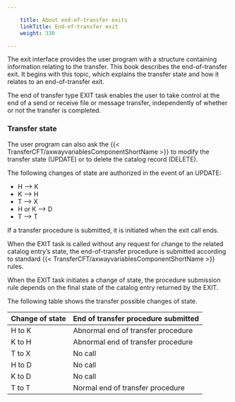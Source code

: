 ```yaml
---

    title: About end-of-transfer exits
    linkTitle: End-of-transfer exit
    weight: 330

---
```

The exit interface provides
the user program with a structure containing information relating to the
transfer. This book describes the end-of-transfer exit. It begins with this topic, which explains the
transfer state and how it relates to an end-of-transfer exit.

The end of transfer type EXIT task enables the user to take control
at the end of a send or receive file or message transfer, independently
of whether or not the transfer is completed.

<span id="Transfer_state"></span>

### Transfer state

The user program can also ask the {{< TransferCFT/axwayvariablesComponentShortName  >}} to modify the
transfer state (UPDATE) or to delete the catalog record (DELETE).

The following changes of state are authorized in the event of an UPDATE:

- H --> K
- K --> H
- T --> X
- H or K --> D
- T --> T

If a transfer procedure is submitted, it is initiated when the exit
call ends.

When the EXIT task is called without any request for change to the related
catalog entry’s state, the end-of-transfer procedure is submitted according
to standard {{< TransferCFT/axwayvariablesComponentShortName  >}} rules.

When the EXIT task initiates a change of state, the procedure submission
rule depends on the final state of the catalog entry returned by the EXIT.

The following
table shows the transfer possible changes of state.


| Change of state  | End of transfer procedure submitted  |
| --- | --- |
| H to K  | Abnormal end of transfer procedure  |
| K to H  | Abnormal end of transfer procedure  |
| T to X  | No call  |
| H to D  | No call  |
| K to D  | No call  |
| T to T  | Normal end of transfer procedure  |

